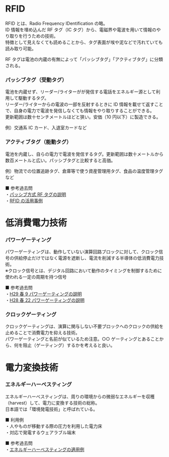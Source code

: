 # RFID

RFID とは、Radio Frequency IDentification の略。  
ID 情報を埋め込んだ RF タグ（IC タグ）から、電磁界や電波を用いて情報のやり取りを行うための技術。  
特徴として見えなくても読めることから、タグ表面が埃や泥などで汚れていても読み取り可能。

RF タグは電池の内蔵の有無によって「パッシブタグ」「アクティブタグ」に分類される。

### パッシブタグ（受動タグ）

電池を内蔵せず、リーダー/ライターがが発信する電話をエネルギー源として利用して駆動するタグ。  
リーダー/ライターからの電波の一部を反射するときに ID 情報を載せて返すことで、自身の電力で電波を発信しなくても情報をやり取りすることができる。  
更新範囲は数十センチメートルほどと狭い。安価（10 円以下）に製造できる。

例）交通系 IC カード、入退室カードなど

### アクティブタグ（能動タグ）

電池を内蔵し、自らの電力で電波を発信するタグ。更新範囲は数十メートルから数百メートルと広い。パッシブタグと比較すると高価。

例）物流での位置追跡タグ、倉庫等で使う資産管理用タグ、食品の温度管理タグなど

■ 参考過去問  
・[パッシブ方式 RF タグの説明](https://www.ap-siken.com/kakomon/03_aki/q20.html)  
・[RFID の活用事例](https://www.ap-siken.com/kakomon/03_haru/q21.html)

# 低消費電力技術

### パワーゲーティング

パワーゲーティングは、動作していない演算回路ブロックに対して、クロック信号の供給停止だけではなく電源を遮断し、電流を削減する半導体の低消費電力技術。  
※クロック信号とは、デジタル回路において動作のタイミングを制御するために使われる一定の周期を持つ信号

■ 参考過去問  
・[H29 春 9 パワーゲーティングの説明](https://www.ap-siken.com/kakomon/29_haru/q9.html)  
・[H28 春 22 パワーゲーティングの説明](https://www.ap-siken.com/kakomon/28_haru/q22.html)

### クロックゲーティング

クロックゲーティングは、演算に関与しない不要ブロックへのクロックの供給を止めることで消費電力を抑える技術。  
パワーゲーティングと名前が似ているため注意。○○ ゲーティングとあることから、何を阻止（ゲーティング）するかを考えると良い。

# 電力変換技術

### エネルギーハーベスティング

エネルギーハーべスティングは、周りの環境からの微弱なエネルギーを収穫（harvest）して、電力に変換する技術の総称。  
日本語では「環境発電技術」と呼ばれている。

■ 利用例  
・人やものが移動する際の圧力を利用した電力床  
・対応で発電するウェアラブル端末

■ 参考過去問  
・[エネルギーハーベスティングの適用例](https://www.ap-siken.com/kakomon/01_aki/q22.html)
